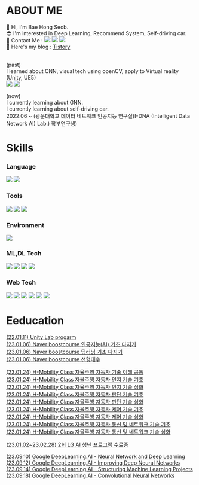 <!--
**Bae-hong-seob/Bae-hong-seob** is a ✨ _special_ ✨ repository because its `README.md` (this file) appears on your GitHub profile.

Here are some ideas to get you started:

- 🔭 I’m currently working on ...
- 🌱 I’m currently learning ...
- 👯 I’m looking to collaborate on ...
- 🤔 I’m looking for help with ...
- 💬 Ask me about ...
- 📫 How to reach me: ...
- 😄 Pronouns: ...
- ⚡ Fun fact: ...
-->

# ABOUT ME

👋 Hi, I'm Bae Hong Seob.  <br>
😎 I'm interested in Deep Learning, Recommend System, Self-driving car.  <br>
📧 Contact Me : 
<a href="https://mail.google.com/mail/u/0/#inbox" target="_blank"><img src="https://img.shields.io/badge/Gmail-EA4335?style=flat&logo=Gmail&logoColor=white"/></a>
<a href="https://www.instagram.com/so_b_eee/" target="_blank"><img src="https://img.shields.io/badge/Instagram-E4405F?style=flat&logo=Instagram&logoColor=white"/></a>
<a href="https://www.facebook.com/profile.php?id=100006628810488" target="_blank"><img src="https://img.shields.io/badge/Facebook-1877F2?style=flat&logo=Facebook&logoColor=white"/></a> <br>
💁 Here's my blog : [Tistory](https://sobeee.tistory.com/)  <br>
<br>

(past)   
I learned about CNN, visual tech using openCV, apply to Virtual reality (Unity, UE5)  
<block>
    <span>
        <img src="https://img.shields.io/badge/Unity-000000?style=flat-square&logo=Unity&logoColor=white"/>
        <img src="https://img.shields.io/badge/Unreal Engine-0E1128?style=flat-square&logo=Unreal Engine&logoColor=white"/>  
    </span>
</block>

(now)  
I currently learning about GNN.  
I currently learning about self-driving car.  
2022.06 ~ (광운대학교 데이터 네트워크 인공지능 연구실(I-DNA (Intelligent Data Network AI) Lab.) 학부연구생)
<br>


# Skills

<!-- 
이모티콘 url & 코드 
https://simpleicons.org/
<img src="https://img.shields.io/badge/뱃지레이블-배경색?style=뱃지모양&logo=로고&logoColor=로고색상"/></a>
-->

### Language
<span> 
    <img src="https://img.shields.io/badge/python-000080?style=flat&logo=python&logoColor=white"/> 
    <img src="https://img.shields.io/badge/R-276DC3?style=flat&logo=R&logoColor=white"/> 
</span>

### Tools
<span> 
    <img src="https://img.shields.io/badge/Visual Studio Code-007ACC?style=flat&logo=Visual Studio Code&logoColor=white"/>
    <img src="https://img.shields.io/badge/Google Colab-F9AB00?style=flat&logo=Google Colab&logoColor=white"/>
    <img src="https://img.shields.io/badge/Jupyter-F37626?style=flat&logo=Jupyter&logoColor=white"/>
</span>

### Environment
<img src="https://img.shields.io/badge/Anaconda-44A833?style=flat&logo=Anaconda&logoColor=white"/> 

### ML,DL Tech  
<block>
  <span>
    <img src="https://img.shields.io/badge/Pytorch-EE4C2C?style=flat&logo=pytorch&logoColor=white"/> 
    <img src="https://img.shields.io/badge/TensorFlow-FF6F00?style=flat&logo=TensorFlow&logoColor=white"/> 
    <img src="https://img.shields.io/badge/openCV-5C3EE8?style=flat&logo=openCV&logoColor=white"/>
    <img src="https://img.shields.io/badge/scikit-learn-F7931E?style=flat&logo=scikit-learn&logoColor=white"/>
    <br> 
  </span>
</block>  
  
### Web Tech
<block>
  <span>
    <img src="https://img.shields.io/badge/HTML5-E34F26?style=flat-square&logo=HTML5&logoColor=white"/>
    <img src="https://img.shields.io/badge/CSS3-1572B6?style=flat-square&logo=CSS3&logoColor=white"/>
    <img src="https://img.shields.io/badge/JavaScript-F7DF1E?style=flat-square&logo=JavaScript&logoColor=white"/>
    <img src="https://img.shields.io/badge/React-61DAFB?style=flat-square&logo=React&logoColor=white"/>
    <img src="https://img.shields.io/badge/D3.js-F9A03C?style=flat-square&logo=D3.js&logoColor=white"/>
    <img src="https://img.shields.io/badge/Node.js-339933?style=flat-square&logo=Node.js&logoColor=white"/>
  </span>
</block>

<!-- 
### App Tech
<block>
  <span>
      <img src="https://img.shields.io/badge/Android-3DDC84?style=flat-square&logo=Android&logoColor=white"/>
      <img src="https://img.shields.io/badge/Android Studio-3DDC84?style=flat-square&logo=Android Studio&logoColor=white"/>
  </span>
</block>
-->


# Eeducation
[(22.01.11) Unity Lab progarm](https://github.com/Bae-hong-seob/Bae-hong-seob/blob/main/%EC%9C%A0%EB%8B%88%ED%8B%B0%20ALP%20%EC%88%98%EB%A3%8C%EC%A6%9D_%EB%B0%B0%ED%99%8D%EC%84%AD.pdf) <br>
[(23.01.06) Naver boostcourse 인공지능(AI) 기초 다지기](http://www.boostcourse.org/certificate/A20230106-163004?langCode=ko) <br>
[(23.01.06) Naver boostcourse 딥러닝 기초 다지기](http://www.boostcourse.org/certificate/A20230106-870530?langCode=ko) <br>
[(23.01.06) Naver boostcourse 선형대수](https://www.boostcourse.org/certificate/A20230106-710345) <br>
<!-- [(23.01.06) Naver boostcourse [부스트캠프 AI Tech 5기] Pre-Course](http://www.boostcourse.org/certificate/A20230106-917259?langCode=ko) <br> -->
[(23.01.24) H-Mobility Class 자율주행 자동차 기술 이해 공통](https://github.com/Bae-hong-seob/Bae-hong-seob/blob/main/H-Mobility%20Class%20%E1%84%8C%E1%85%A1%E1%84%8B%E1%85%B2%E1%86%AF%E1%84%8C%E1%85%AE%E1%84%92%E1%85%A2%E1%86%BC%20%E1%84%8C%E1%85%A1%E1%84%83%E1%85%A9%E1%86%BC%E1%84%8E%E1%85%A1%20%E1%84%80%E1%85%B5%E1%84%89%E1%85%AE%E1%86%AF%20%E1%84%8B%E1%85%B5%E1%84%92%E1%85%A2%20%E1%84%80%E1%85%A9%E1%86%BC%E1%84%90%E1%85%A9%E1%86%BC.pdf) <br>
[(23.01.24) H-Mobility Class 자율주행 자동차 인지 기술 기초](https://github.com/Bae-hong-seob/Bae-hong-seob/blob/main/H-Mobility%20Class%20%E1%84%8C%E1%85%A1%E1%84%8B%E1%85%B2%E1%86%AF%E1%84%8C%E1%85%AE%E1%84%92%E1%85%A2%E1%86%BC%20%E1%84%8C%E1%85%A1%E1%84%83%E1%85%A9%E1%86%BC%E1%84%8E%E1%85%A1%20%E1%84%8B%E1%85%B5%E1%86%AB%E1%84%8C%E1%85%B5%20%E1%84%80%E1%85%B5%E1%84%89%E1%85%AE%E1%86%AF%20%E1%84%80%E1%85%B5%E1%84%8E%E1%85%A9.pdf) <br>
[(23.01.24) H-Mobility Class 자율주행 자동차 인지 기술 심화](https://github.com/Bae-hong-seob/Bae-hong-seob/blob/main/H-Mobility%20Class%20%E1%84%8C%E1%85%A1%E1%84%8B%E1%85%B2%E1%86%AF%E1%84%8C%E1%85%AE%E1%84%92%E1%85%A2%E1%86%BC%20%E1%84%8C%E1%85%A1%E1%84%83%E1%85%A9%E1%86%BC%E1%84%8E%E1%85%A1%20%E1%84%8B%E1%85%B5%E1%86%AB%E1%84%8C%E1%85%B5%20%E1%84%80%E1%85%B5%E1%84%89%E1%85%AE%E1%86%AF%20%E1%84%89%E1%85%B5%E1%86%B7%E1%84%92%E1%85%AA.pdf) <br>
[(23.01.24) H-Mobility Class 자율주행 자동차 판단 기술 기초](https://github.com/Bae-hong-seob/Bae-hong-seob/blob/main/H-Mobility%20Class%20%E1%84%8C%E1%85%A1%E1%84%8B%E1%85%B2%E1%86%AF%E1%84%8C%E1%85%AE%E1%84%92%E1%85%A2%E1%86%BC%20%E1%84%8C%E1%85%A1%E1%84%83%E1%85%A9%E1%86%BC%E1%84%8E%E1%85%A1%20%E1%84%91%E1%85%A1%E1%86%AB%E1%84%83%E1%85%A1%E1%86%AB%20%E1%84%80%E1%85%B5%E1%84%89%E1%85%AE%E1%86%AF%20%E1%84%80%E1%85%B5%E1%84%8E%E1%85%A9.pdf) <br>
[(23.01.24) H-Mobility Class 자율주행 자동차 판단 기술 심화](https://github.com/Bae-hong-seob/Bae-hong-seob/blob/main/H-Mobility%20Class%20%E1%84%8C%E1%85%A1%E1%84%8B%E1%85%B2%E1%86%AF%E1%84%8C%E1%85%AE%E1%84%92%E1%85%A2%E1%86%BC%20%E1%84%8C%E1%85%A1%E1%84%83%E1%85%A9%E1%86%BC%E1%84%8E%E1%85%A1%20%E1%84%91%E1%85%A1%E1%86%AB%E1%84%83%E1%85%A1%E1%86%AB%20%E1%84%80%E1%85%B5%E1%84%89%E1%85%AE%E1%86%AF%20%E1%84%89%E1%85%B5%E1%86%B7%E1%84%92%E1%85%AA.pdf) <br>
[(23.01.24) H-Mobility Class 자율주행 자동차 제어 기술 기초](https://github.com/Bae-hong-seob/Bae-hong-seob/blob/main/H-Mobility%20Class%20%EC%9E%90%EC%9C%A8%EC%A3%BC%ED%96%89%20%EC%9E%90%EB%8F%99%EC%B0%A8%20%EC%A0%9C%EC%96%B4%20%EA%B8%B0%EC%B4%88.pdf) <br>
[(23.01.24) H-Mobility Class 자율주행 자동차 제어 기술 심화](https://github.com/Bae-hong-seob/Bae-hong-seob/blob/main/H-Mobility%20Class%20%EC%9E%90%EC%9C%A8%EC%A3%BC%ED%96%89%20%EC%9E%90%EB%8F%99%EC%B0%A8%20%EC%A0%9C%EC%96%B4%20%EC%8B%AC%ED%99%94.pdf) <br>
[(23.01.24) H-Mobility Class 자율주행 자동차 통신 및 네트워크 기술 기초](https://github.com/Bae-hong-seob/Bae-hong-seob/blob/main/H-Mobility%20Class%20%EC%9E%90%EC%9C%A8%EC%A3%BC%ED%96%89%20%EC%9E%90%EB%8F%99%EC%B0%A8%20%ED%86%B5%EC%8B%A0%20%EB%B0%8F%20%EB%84%A4%ED%8A%B8%EC%9B%8C%ED%81%AC%20%EA%B8%B0%EC%B4%88.pdf) <br>
[(23.01.24) H-Mobility Class 자율주행 자동차 통신 및 네트워크 기술 심화](https://github.com/Bae-hong-seob/Bae-hong-seob/blob/main/H-Mobility%20Class%20%EC%9E%90%EC%9C%A8%EC%A3%BC%ED%96%89%20%EC%9E%90%EB%8F%99%EC%B0%A8%20%ED%86%B5%EC%8B%A0%20%EB%B0%8F%20%EB%84%A4%ED%8A%B8%EC%9B%8C%ED%81%AC%20%EC%8B%AC%ED%99%94.pdf) <br>

[(23.01.02~23.02.28) 2회 LG AI 청년 프로그램 수료증](https://github.com/Bae-hong-seob/Bae-hong-seob/blob/main/2%E1%84%92%E1%85%AC%20LG%20AI%20%E1%84%8E%E1%85%A5%E1%86%BC%E1%84%82%E1%85%A7%E1%86%AB%20%E1%84%91%E1%85%B3%E1%84%85%E1%85%A9%E1%84%80%E1%85%B3%E1%84%85%E1%85%A2%E1%86%B7%20%E1%84%89%E1%85%AE%E1%84%85%E1%85%AD%E1%84%8C%E1%85%B3%E1%86%BC.pdf)

[(23.09.10) Google DeepLearning.AI - Neural Network and Deep Learning](https://github.com/Bae-hong-seob/Bae-hong-seob/blob/main/Coursera%20DeepLearning%20Course.pdf)  
[(23.09.12) Google DeepLearning.AI - Improving Deep Neural Networks](https://github.com/Bae-hong-seob/Bae-hong-seob/blob/main/Improving%20Deep%20Neural%20Networks.pdf)  
[(23.09.14) Google DeepLearning.AI - Structuring Machine Learning Projects](https://github.com/Bae-hong-seob/Bae-hong-seob/blob/main/Structuring%20Machine%20Learning%20Projects.pdf)  
[(23.09.18) Google DeepLearning.AI - Convolutional Neural Networks](https://github.com/Bae-hong-seob/Bae-hong-seob/blob/main/Convolutional%20Neural%20Networks.pdf)  



<!-- ![sobeeee github stats](https://github-readme-stats.vercel.app/api?username=Bae-hong-seob&show_icons=true) -->
